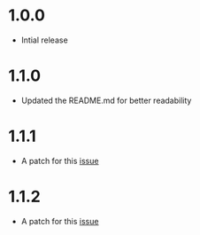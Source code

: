 # 1.0.0

* Intial release

# 1.1.0

* Updated the README.md for better readability

# 1.1.1

* A patch for this [issue](https://github.com/chinkysight/paginable/issues/9)

# 1.1.2

* A patch for this [issue](https://github.com/chinkysight/paginable/issues/12)

